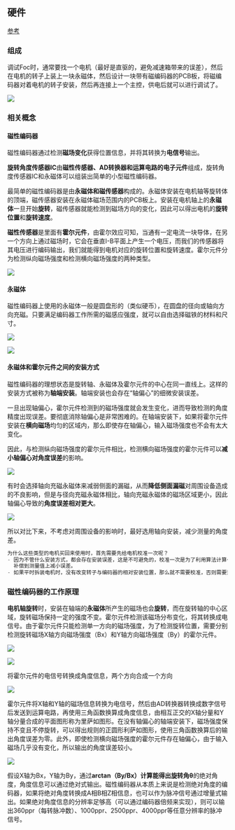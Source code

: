 ## 硬件

[参考](https://wjrsbu.smartapps.cn/pages/article/index?id=672922608&isShared=1&_swebfr=1&_swebFromHost=vivobrowser)

### 组成

调试Foc时，通常要找一个电机（最好是直驱的，避免减速箱带来的误差），然后在电机的转子上装上一块永磁体，然后设计一块带有磁编码器的PCB板，将磁编码器对着电机的转子安装，然后再连接上一个主控，供电后就可以进行调试了。

![](../../images/v2-4862eceeae51d0f09a583f5baba024a9_720w.png)



### 相关概念

#### 磁性编码器

磁性编码器通过检测**磁场变化**获得位置信息，并将其转换为**电信号**输出。

**旋转角度传感器IC**由**磁性传感器、AD转换器和运算电路的电子元件**组成，旋转角度传感器IC和永磁体可以组装出简单的小型磁性编码器。

最简单的磁性编码器是由**永磁体和磁传感器**构成的。永磁体安装在电机轴等旋转体的顶端，磁传感器安装在永磁体磁场范围内的PCB板上。安装在电机轴上的**永磁体**一旦开始**旋转**，磁传感器就能检测到磁场方向的变化，因此可以得出电机的**旋转位置**和**旋转速度**。

**磁性传感器**是里面有**霍尔元件**，由霍尔效应可知，当通有一定电流一块导体，在另一个方向上通过磁场时，它会在垂直I-B平面上产生一个电压，而我们的传感器将其电压进行编码输出，我们就能得到电机对应的旋转位置和旋转速度。霍尔元件分为检测纵向磁场强度和检测横向磁场强度的两种类型。

![](../../images/728da9773912b31bda2569ce8818367adbb4e188.jpg)

#### 永磁体

磁性编码器上使用的永磁体一般是圆盘形的（类似硬币），在圆盘的径向或轴向方向充磁。只要满足编码器工作所需的磁感应强度，就可以自由选择磁铁的材料和尺寸。

![](../../images/v2-46573293b41de33f4e72e6a0292e9992_b.jpg)

![](../../images/v2-cafa8d29c9321a959f5579dc3914a35c_b.jpg)

#### 永磁体和霍尔元件之间的安装方式

磁性编码器的理想状态是旋转轴、永磁体及霍尔元件的中心在同一直线上。这样的安装方式被称为**轴端安装**。轴端安装也会存在“轴偏心”的细微安装误差。

一旦出现轴偏心，霍尔元件检测到的磁场强度就会发生变化，进而导致检测的角度精度出现误差。要彻底消除轴偏心是非常困难的。在轴端安装下，如果将霍尔元件安装在**横向磁场**均匀的区域内，那么即使存在轴偏心，输入磁场强度也不会有太大变化。

因此，与检测纵向磁场强度的霍尔元件相比，检测横向磁场强度的霍尔元件可以**减小轴偏心对角度误差**的影响。

![](../../images/v2-0451ab946c7e8b8e57246f5c0de9d973_b.jpg)

有时会选择轴向充磁永磁体来减弱侧面的漏磁，从而**降低侧面漏磁**对周围设备造成的不良影响，但是与径向充磁永磁体相比，轴向充磁永磁体的磁场区域更小，因此轴偏心导致的**角度误差相对更大**。

![](../../images/v2-86e20b14ed77f0a3ff2dc8e8ceff2250_b.jpg)

所以对比下来，不考虑对周围设备的影响时，最好选用轴向安装，减少测量的角度差。

```c
为什么这些类型的电机买回来使用时，首先需要先给电机校准一次呢？
- 因为不管什么安装方式，都会存在安装误差，这是不可避免的，校准一次是为了利用算法计算一个补偿值，
  补偿到测量值上减小误差。
- 如果平时拆装电机时，没有改变转子与编码器的相对安装位置，那么就不需要校准，否则需要重新校准一次。
```



### 磁性编码器的工作原理

**电机轴旋转**时，安装在轴端的**永磁体**所产生的磁场也会**旋转**，而在旋转轴的中心区域，旋转磁场保持一定的强度不变。霍尔元件检测该磁场分布变化，将其转换成电信号。由于霍尔元件只能检测单一方向的磁场强度，为了检测旋转位置，需要分别检测旋转磁场X轴方向磁场强度（Bx）和Y轴方向磁场强度（By）的霍尔元件。

![](../../images/v2-3dfaf11bad23764b0fd7bb5f8344cdff_b.jpg)

![](../../images/v2-2146b467109e9543fb94214cda2e055d_b.jpg)

将霍尔元件的电信号转换成角度信息，两个方向合成一个方向

![](../../images/v2-eda32a0d2329649a5d9c2a79de7fe130_b.jpg)

霍尔元件将X轴和Y轴的磁场信息转换为电信号，然后由AD转换器转换成数字信号后发送到运算电路，再使用三角函数换算成角度信息，由相互正交的X轴分量和Y轴分量合成的平面图形称为里萨如图形。在没有轴偏心的轴端安装下，磁场强度保持不变且不停旋转，可以得出规则的正圆形利萨如图形，使用三角函数换算后的输出角度误差为零。此外，即使检测横向磁场强度的霍尔元件存在轴偏心，由于输入磁场几乎没有变化，所以输出的角度误差较小。

![](../../images/v2-e06e91d93c037bb2dea38fadb834ead1_b.jpg)

假设X轴为Bx，Y轴为By，通过**arctan（By/Bx）**计算能得出**旋转角θ**的绝对角度，角度信息可以通过绝对式输出。磁性编码器从本质上来说是检测绝对角度的编码器，如果将绝对角度转换成A相B相Z相信息，也可以作为脉冲信号通过增量式输出。如果绝对角度信息的分辨率足够高（可以通过编码器倍频来实现），则可以输出360ppr（每转脉冲数）、1000ppr、2500ppr、4000ppr等任意分辨率的脉冲信号。